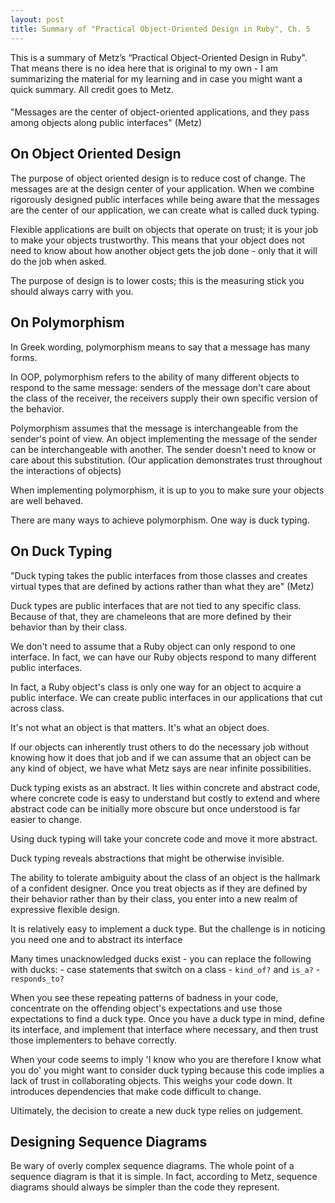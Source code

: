```yaml
---
layout: post
title: Summary of "Practical Object-Oriented Design in Ruby", Ch. 5
---
```


This is a summary of Metz’s “Practical Object-Oriented Design in Ruby". That means there is no idea here that is original to my own - I am summarizing the material for my learning and in case you might want a quick summary. All credit goes to Metz.

####
"Messages are the center of object-oriented applications, and they pass among objects along public interfaces" (Metz)

## On Object Oriented Design
The purpose of object oriented design is to reduce cost of change. The messages are at the design center of your application. When we combine rigorously designed public interfaces while being aware that the messages are the center of our application, we can create what is called duck typing.

Flexible applications are built on objects that operate on trust; it is your job to make your objects trustworthy. This means that your object does not need to know about how another object gets the job done - only that it will do the job when asked.

The purpose of design is to lower costs; this is the measuring stick you should always carry with you.

## On Polymorphism
In Greek wording, polymorphism means to say that a message has many forms.

In OOP, polymorphism refers to the ability of many different objects to respond to the same message: senders of the message don't care about the class of the receiver, the receivers supply their own specific version of the behavior.

Polymorphism assumes that the message is interchangeable from the sender's point of view. An object implementing the message of the sender can be interchangeable with another. The sender doesn't need to know or care about this substitution. (Our application demonstrates trust throughout the interactions of objects)

When implementing polymorphism, it is up to you to make sure your objects are well behaved.

There are many ways to achieve polymorphism. One way is duck typing.

## On Duck Typing
"Duck typing takes the public interfaces from those classes and creates virtual types that are defined by actions rather than what they are" (Metz)

Duck types are public interfaces that are not tied to any specific class. Because of that, they are chameleons that are more defined by their behavior than by their class.

We don't need to assume that a Ruby object can only respond to one interface. In fact, we can have our Ruby objects respond to many different public interfaces.

In fact, a Ruby object's class is only one way for an object to acquire a public interface. We can create public interfaces in our applications that cut across class. 

It's not what an object is that matters. It's what an object does.

If our objects can inherently trust others to do the necessary job without knowing how it does that job and if we can assume that an object can be any kind of object, we have what Metz says are near infinite possibilities.

Duck typing exists as an abstract. It lies within concrete and abstract code, where concrete code is easy to understand but costly to extend and where abstract code can be initially more obscure but once understood is far easier to change.

Using duck typing will take your concrete code and move it more abstract. 

Duck typing reveals abstractions that might be otherwise invisible.

The ability to tolerate ambiguity about the class of an object is the hallmark of a confident designer. Once you treat objects as if they are defined by their behavior rather than by their class, you enter into a new realm of expressive flexible design.

It is relatively easy to implement a duck type. But the challenge is in noticing you need one and to abstract its interface

Many times unacknowledged ducks exist - you can replace the following with ducks:
	- case statements that switch on a class
	- `kind_of?` and `is_a?`
	- `responds_to?`

When you see these repeating patterns of badness in your code, concentrate on the offending object's expectations and use those expectations to find a duck type. Once you have a duck type in mind, define its interface, and implement that interface where necessary, and then trust those implementers to behave correctly.

When your code seems to imply 'I know who you are therefore I know what you do' you might want to consider duck typing because this code implies a lack of trust in collaborating objects. This weighs your code down. It introduces dependencies that make code difficult to change.

Ultimately, the decision to create a new duck type relies on judgement.

## Designing Sequence Diagrams
Be wary of overly complex sequence diagrams. The whole point of a sequence diagram is that it is simple. In fact, according to Metz, sequence diagrams should always be simpler than the code they represent.